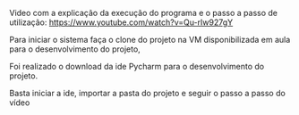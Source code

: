 Video com a explicação da execução do programa e o passo a passo de utilização: https://www.youtube.com/watch?v=Qu-rIw927gY

Para iniciar o sistema faça o clone do projeto na VM disponibilizada em aula para o desenvolvimento do projeto,

Foi realizado o download da ide Pycharm para o desenvolvimento do projeto.

Basta iniciar a ide, importar a pasta do projeto e seguir o passo a passo do vídeo
